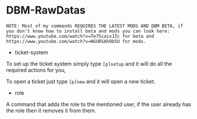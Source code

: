 # DBM-RawDatas
```NOTE: Most of my commands REQUIRES THE LATEST MODS AND DBM BETA, if you don't know how to install beta and mods you can look here: https://www.youtube.com/watch?v=Te75caivJZc for beta and https://www.youtube.com/watch?v=WGURSAh0b5U for mods.``` 

* ticket-system

To set up the ticket system simply type ``[p]setup`` and it will do all the required actions for you,

To open a ticket just type ``[p]new`` and it will open a new ticket.


* role 

A command that adds the role to the mentioned user, if the user already has the role then it removes it from them.
